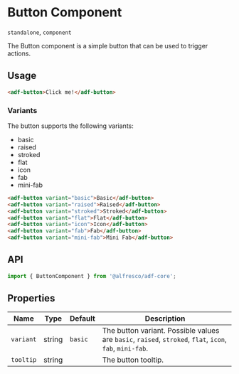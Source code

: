# Button Component

`standalone`, `component`

The Button component is a simple button that can be used to trigger actions.

## Usage

```html
<adf-button>Click me!</adf-button>
```

### Variants

The button supports the following variants:

- basic
- raised
- stroked
- flat
- icon
- fab
- mini-fab

```html
<adf-button variant="basic">Basic</adf-button>
<adf-button variant="raised">Raised</adf-button>
<adf-button variant="stroked">Stroked</adf-button>
<adf-button variant="flat">Flat</adf-button>
<adf-button variant="icon">Icon</adf-button>
<adf-button variant="fab">Fab</adf-button>
<adf-button variant="mini-fab">Mini Fab</adf-button>
```

## API

```typescript
import { ButtonComponent } from '@alfresco/adf-core';
```

## Properties

| Name      | Type   | Default | Description                                                                                              |
|-----------|--------|---------|----------------------------------------------------------------------------------------------------------|
| `variant` | string | `basic` | The button variant. Possible values are `basic`, `raised`, `stroked`, `flat`, `icon`, `fab`, `mini-fab`. |
| `tooltip` | string |         | The button tooltip.                                                                                      |
